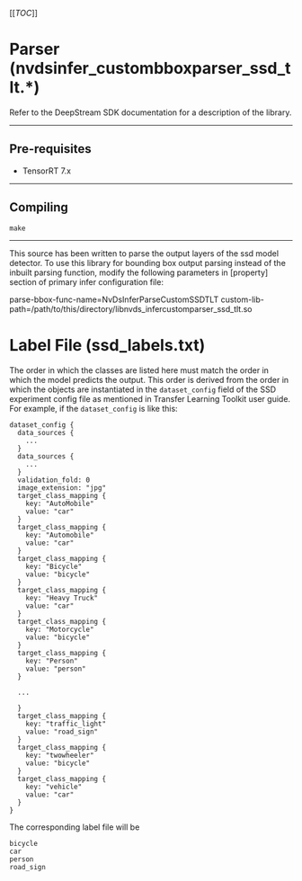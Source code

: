 [[_TOC_]]
# Parser (nvdsinfer_custombboxparser_ssd_tlt.*)

Refer to the DeepStream SDK documentation for a description of the library.

--------------------------------------------------------------------------------
## Pre-requisites

- TensorRT 7.x

--------------------------------------------------------------------------------
## Compiling

```
make
```

--------------------------------------------------------------------------------
This source has been written to parse the output layers of the ssd model detector.
To use this library for bounding box output parsing instead of the inbuilt parsing
function, modify the following parameters in [property] section of primary infer
configuration file:

parse-bbox-func-name=NvDsInferParseCustomSSDTLT
custom-lib-path=/path/to/this/directory/libnvds_infercustomparser_ssd_tlt.so

# Label File (ssd_labels.txt)

The order in which the classes are listed here must match the order in which the model predicts the output. This order is derived from the order in which the objects are instantiated in the `dataset_config` field of the SSD experiment config file as mentioned in Transfer Learning Toolkit user guide. For example, if the `dataset_config` is like this:

```
dataset_config {
  data_sources {
    ...
  }
  data_sources {
    ...
  }
  validation_fold: 0
  image_extension: "jpg"
  target_class_mapping {
    key: "AutoMobile"
    value: "car"
  }
  target_class_mapping {
    key: "Automobile"
    value: "car"
  }
  target_class_mapping {
    key: "Bicycle"
    value: "bicycle"
  }
  target_class_mapping {
    key: "Heavy Truck"
    value: "car"
  }
  target_class_mapping {
    key: "Motorcycle"
    value: "bicycle"
  }
  target_class_mapping {
    key: "Person"
    value: "person"
  }

  ...

  }
  target_class_mapping {
    key: "traffic_light"
    value: "road_sign"
  }
  target_class_mapping {
    key: "twowheeler"
    value: "bicycle"
  }
  target_class_mapping {
    key: "vehicle"
    value: "car"
  }
}
```

The corresponding label file will be

```
bicycle
car
person
road_sign
```
